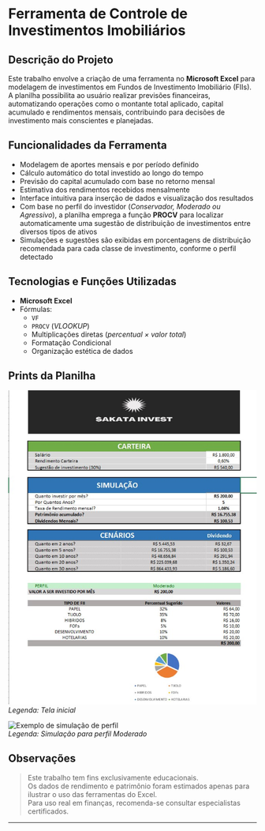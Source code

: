  
# Ferramenta de Controle de Investimentos Imobiliários

## Descrição do Projeto

Este trabalho envolve a criação de uma ferramenta no **Microsoft Excel** para modelagem de investimentos em Fundos de Investimento Imobiliário (FIIs).  
A planilha possibilita ao usuário realizar previsões financeiras, automatizando operações como o montante total aplicado, capital acumulado e rendimentos mensais, contribuindo para decisões de investimento mais conscientes e planejadas.

## Funcionalidades da Ferramenta

- Modelagem de aportes mensais e por período definido
- Cálculo automático do total investido ao longo do tempo
- Previsão do capital acumulado com base no retorno mensal
- Estimativa dos rendimentos recebidos mensalmente
- Interface intuitiva para inserção de dados e visualização dos resultados
- Com base no perfil do investidor (*Conservador, Moderado ou Agressivo*), a planilha emprega a função **PROCV** para localizar automaticamente uma sugestão de distribuição de investimentos entre diversos tipos de ativos
- Simulações e sugestões são exibidas em porcentagens de distribuição recomendada para cada classe de investimento, conforme o perfil detectado

## Tecnologias e Funções Utilizadas

- **Microsoft Excel**
- Fórmulas:
  - `VF`
  - `PROCV` (*VLOOKUP*)
  - Multiplicações diretas (*percentual × valor total*)
  - Formatação Condicional
  - Organização estética de dados

## Prints da Planilha



![Tela inicial da planilha](investimentoprint.jpg)  
*Legenda: Tela inicial*

![Exemplo de simulação de perfil](print2.png)  
*Legenda: Simulação para perfil Moderado*

## Observações

> Este trabalho tem fins exclusivamente educacionais.  
> Os dados de rendimento e patrimônio foram estimados apenas para ilustrar o uso das ferramentas do Excel.  
> Para uso real em finanças, recomenda-se consultar especialistas certificados.

---
